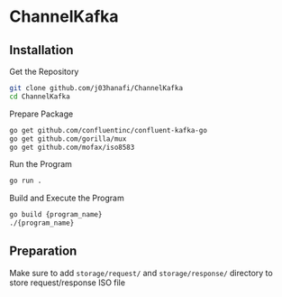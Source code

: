 # ChannelKafka

## Installation
Get the Repository
```bash
git clone github.com/j03hanafi/ChannelKafka
cd ChannelKafka
```
Prepare Package
```bash
go get github.com/confluentinc/confluent-kafka-go
go get github.com/gorilla/mux
go get github.com/mofax/iso8583
```
Run the Program
```bash
go run .
```
Build and Execute the Program
```bash
go build {program_name}
./{program_name}
```

## Preparation
Make sure to add ```storage/request/``` and ```storage/response/``` directory to store request/response ISO file
